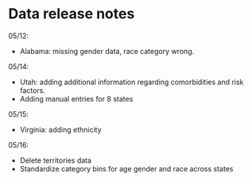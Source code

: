 # **Data release notes**

05/12: 
- Alabama: missing gender data, race category wrong.

05/14:
- Utah: adding additional information regarding comorbidities and risk factors.
- Adding manual entries for 8 states

05/15:
- Virginia: adding ethnicity

05/16:
- Delete territories data
- Standardize category bins for age gender and race across states